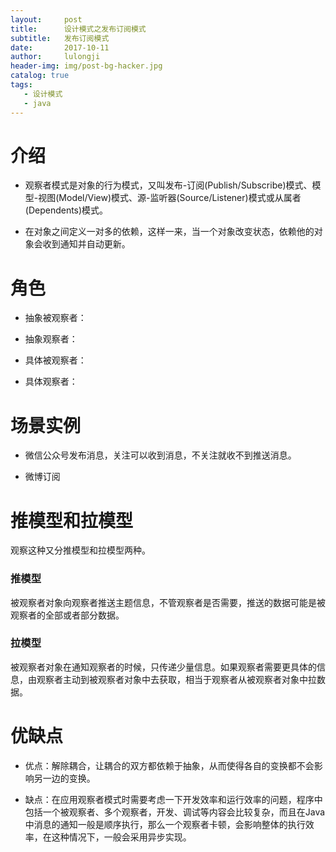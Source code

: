 ```yaml
---
layout:     post
title:      设计模式之发布订阅模式
subtitle:   发布订阅模式
date:       2017-10-11
author:     lulongji
header-img: img/post-bg-hacker.jpg
catalog: true
tags:
   - 设计模式
   - java
---
```


# 介绍
- 观察者模式是对象的行为模式，又叫发布-订阅(Publish/Subscribe)模式、模型-视图(Model/View)模式、源-监听器(Source/Listener)模式或从属者(Dependents)模式。

- 在对象之间定义一对多的依赖，这样一来，当一个对象改变状态，依赖他的对象会收到通知并自动更新。

# 角色

- 抽象被观察者：

- 抽象观察者：

- 具体被观察者：

- 具体观察者：

# 场景实例

- 微信公众号发布消息，关注可以收到消息，不关注就收不到推送消息。

- 微博订阅


# 推模型和拉模型

观察这种又分推模型和拉模型两种。

### 推模型
被观察者对象向观察者推送主题信息，不管观察者是否需要，推送的数据可能是被观察者的全部或者部分数据。

### 拉模型
被观察者对象在通知观察者的时候，只传递少量信息。如果观察者需要更具体的信息，由观察者主动到被观察者对象中去获取，相当于观察者从被观察者对象中拉数据。

# 优缺点

- 优点：解除耦合，让耦合的双方都依赖于抽象，从而使得各自的变换都不会影响另一边的变换。

- 缺点：在应用观察者模式时需要考虑一下开发效率和运行效率的问题，程序中包括一个被观察者、多个观察者，开发、调试等内容会比较复杂，而且在Java中消息的通知一般是顺序执行，那么一个观察者卡顿，会影响整体的执行效率，在这种情况下，一般会采用异步实现。




